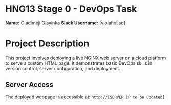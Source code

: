 # HNG13 Stage 0 - DevOps Task

**Name:** Oladimeji Olayinka
**Slack Username:** [violahollad]

# Project Description
This project involves deploying a live NGINX web server on a cloud platform to serve a custom HTML page. It demonstrates basic DevOps skills in version control, server configuration, and deployment.

## Server Access
The deployed webpage is accessible at: `http://[SERVER IP to be updated]`
